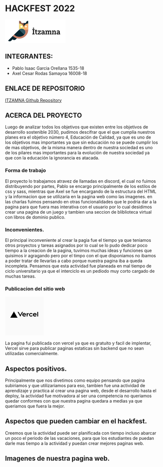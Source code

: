 # HACKFEST 2022

![Logo Image](./images/LogoSample_ByTailorBrands%20(5).png)

## INTEGRANTES: 
- Pablo Isaac Garcia Orellana   1535-18
- Axel Cesar Rodas Samayoa      16008-18

## ENLACE DE REPOSITORIO

[ITZAMNA Github Repository](https://github.com/harvus1/education_webpage) 

## ACERCA DEL PROYECTO

Luego de analizar todos los objetivos que existen entre los objetivos de desarrollo sostenible 2030, pudimos descifrar que el que cumplía nuestros planes era el objetivo número 4, Educación de Calidad, ya que es uno de los objetivos mas importantes ya que sin educación no se puede cumplir los de mas objetivos, de la misma manera dentro de nuestra sociedad es uno de los pilares mas importantes para la evolución de nuestra sociedad ya que con la educación la ignorancia es atacada. 

### Forma de trabajo
El proyecto lo trabajamos atravez de llamadas en discord, el cual no fuimos distribuyendo por partes, Pablo se encargo principalmente de los estilos de css y sass, mientras que Axel se fue encargando de la estructura del HTML y la informacion que se utilizaria en la pagina web como las imagenes. en las charlas fuimos pensando en otras funcionalidades que le podria dar a la pagina para que fuera mas interativa con el usuario por lo cual desidimos crear una pagina de un juego y tambien una seccion
de bliblioteca virtual con libros de dominio publico. 

### Inconvenientes.
El principal inconveniente al crear la pagia fue el tiempo ya que teniamos otros proyectos y tareas asignados por lo cual se lo pudo dedicar poco tiempo a la creacion de la pagina, tuvimos muchas ideas y funciones que quisimos ir agragando pero por el timpo con el que disponiamos no ibamos a poder tratar de llevarlas a cabo porque nuestra pagina iba a queda incompleta. Pensamos que esta actividad fue planeada en mal tiempo de ciclo universitario ya que el interciclo es un pediodo muy corto cargado de muchas tareas.

### Publicacion del sitio web
![img](./assets/READMEIMG/vercel.jpg)

La pagina fui publicada con vercel ya que es gratuito y facil de implentar, Vercel sirve para publicar paginas estaticas sin backend que no sean utilizadas comercialmente. 

## Aspectos positivos.
Principalmente que nos divetimos como equipo pensando que pagina subiriamos y que utilizariamos para eso, tambien fue una actividad de aprendizaje y practica al crear una pagina web, desde el desarrollo hasta el deploy, la actividad fue motivadora al ser una competencia no queriamos quedar conformes con que nuestra pagina quedara a medias ya que queriamos que fuera la mejor. 

## Aspectos que pueden cambiar en el hackfest.
Creemos que la actividad puede ser planificada con tiempo incluso abarcar un poco el periodo de las vacaciones, para que los estudiantes de puedan darle mas tiempo a la actividad y puedan crear mejores paginas web. 


## Imagenes de nuestra pagina web.
